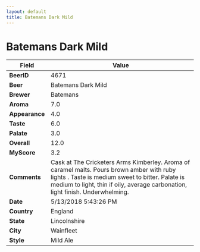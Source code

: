 ```yaml
---
layout: default
title: Batemans Dark Mild 
---
```


# Batemans Dark Mild 

| Field         | Value     |
|---------------|-----------|
| **BeerID** | 4671 |
| **Beer** | Batemans Dark Mild  |
| **Brewer** | Batemans |
| **Aroma** | 7.0 |
| **Appearance** | 4.0 |
| **Taste** | 6.0 |
| **Palate** | 3.0 |
| **Overall** | 12.0 |
| **MyScore** | 3.2 |
| **Comments** | Cask at The Cricketers Arms Kimberley. Aroma of caramel malts. Pours brown amber with ruby lights . Taste is medium sweet to bitter. Palate is medium to light, thin if oily, average carbonation, light finish. Underwhelming. |
| **Date** | 5/13/2018 5:43:26 PM |
| **Country** | England |
| **State** | Lincolnshire |
| **City** | Wainfleet |
| **Style** | Mild Ale |
